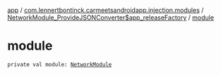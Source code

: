 [app](../../index.md) / [com.lennertbontinck.carmeetsandroidapp.injection.modules](../index.md) / [NetworkModule_ProvideJSONConverter$app_releaseFactory](index.md) / [module](./module.md)

# module

`private val module: `[`NetworkModule`](../-network-module/index.md)